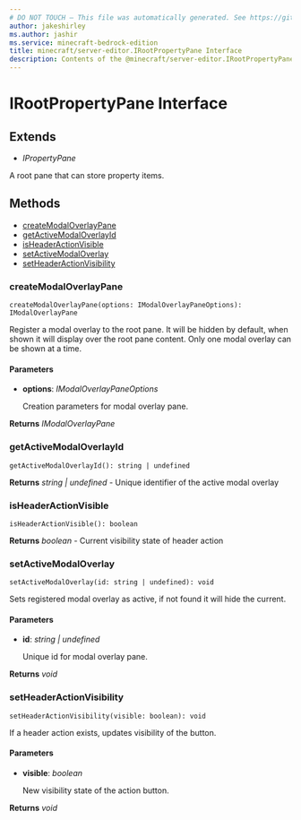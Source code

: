 ```yaml
---
# DO NOT TOUCH — This file was automatically generated. See https://github.com/mojang/minecraftapidocsgenerator to modify descriptions, examples, etc.
author: jakeshirley
ms.author: jashir
ms.service: minecraft-bedrock-edition
title: minecraft/server-editor.IRootPropertyPane Interface
description: Contents of the @minecraft/server-editor.IRootPropertyPane class.
---
```

# IRootPropertyPane Interface

## Extends
- *IPropertyPane*

A root pane that can store property items.

## Methods
- [createModalOverlayPane](#createmodaloverlaypane)
- [getActiveModalOverlayId](#getactivemodaloverlayid)
- [isHeaderActionVisible](#isheaderactionvisible)
- [setActiveModalOverlay](#setactivemodaloverlay)
- [setHeaderActionVisibility](#setheaderactionvisibility)

### **createModalOverlayPane**
`
createModalOverlayPane(options: IModalOverlayPaneOptions): IModalOverlayPane
`

Register a modal overlay to the root pane. It will be hidden by default, when shown it will display over the root pane content. Only one modal overlay can be shown at a time.

#### **Parameters**
- **options**: *IModalOverlayPaneOptions*
  
  Creation parameters for modal overlay pane.

**Returns** *IModalOverlayPane*

### **getActiveModalOverlayId**
`
getActiveModalOverlayId(): string | undefined
`

**Returns** *string | undefined* - Unique identifier of the active modal overlay

### **isHeaderActionVisible**
`
isHeaderActionVisible(): boolean
`

**Returns** *boolean* - Current visibility state of header action

### **setActiveModalOverlay**
`
setActiveModalOverlay(id: string | undefined): void
`

Sets registered modal overlay as active, if not found it will hide the current.

#### **Parameters**
- **id**: *string | undefined*
  
  Unique id for modal overlay pane.

**Returns** *void*

### **setHeaderActionVisibility**
`
setHeaderActionVisibility(visible: boolean): void
`

If a header action exists, updates visibility of the button.

#### **Parameters**
- **visible**: *boolean*
  
  New visibility state of the action button.

**Returns** *void*
